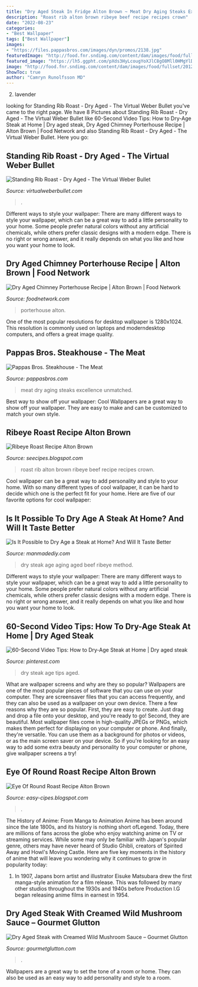 ```yaml
---
title: "Dry Aged Steak In Fridge Alton Brown ~ Meat Dry Aging Steaks Excellence Unmatched"
description: "Roast rib alton brown ribeye beef recipe recipes crown"
date: "2022-08-23"
categories:
- "Best Wallpaper"
tags: ["Best Wallpaper"]
images:
- "https://files.pappasbros.com/images/dyn/promos/2138.jpg"
featuredImage: "http://food.fnr.sndimg.com/content/dam/images/food/fullset/2012/5/14/0/EA1401H_dry-aged-chimney-porterhouse_s4x3.jpg.rend.hgtvcom.616.462.suffix/1371606261650.jpeg"
featured_image: "https://lh5.ggpht.com/pXds3HyLcougYoXJlC8gO8Mll0HMgYlDr-Rd69Y7Gt_Ea80I3Xa2Cid1a_WYFu5kKBx2ViLOpwbFyjH2CQT7=w1200-h1200-c-rj-v1-e365"
image: "http://food.fnr.sndimg.com/content/dam/images/food/fullset/2012/5/14/0/EA1401H_dry-aged-chimney-porterhouse_s4x3.jpg.rend.hgtvcom.616.462.suffix/1371606261650.jpeg"
ShowToc: true
author: "Camryn Runolfsson MD"
---
```



2. lavender 

	

		
looking for Standing Rib Roast - Dry Aged - The Virtual Weber Bullet you've came to the right page. We have 8 Pictures about Standing Rib Roast - Dry Aged - The Virtual Weber Bullet like 60-Second Video Tips: How to Dry-Age Steak at Home | Dry aged steak, Dry Aged Chimney Porterhouse Recipe | Alton Brown | Food Network and also Standing Rib Roast - Dry Aged - The Virtual Weber Bullet. Here you go:
		
    
## Standing Rib Roast - Dry Aged - The Virtual Weber Bullet

<img loading=lazy src="https://www.virtualweberbullet.com/wp-content/uploads/2018/12/standing-rib-roast-dry-aged-5.jpg" onerror="this.onerror=null;this.src='https://tse1.mm.bing.net/th?id=OIP.dDZCubH_u6pnseInWakm3wHaFj&amp;pid=15.1';" alt="Standing Rib Roast - Dry Aged - The Virtual Weber Bullet">

_Source: virtualweberbullet.com_

>. 

	

Different ways to style your wallpaper:
There are many different ways to style your wallpaper, which can be a great way to add a little personality to your home. Some people prefer natural colors without any artificial chemicals, while others prefer classic designs with a modern edge. There is no right or wrong answer, and it really depends on what you like and how you want your home to look.

    
## Dry Aged Chimney Porterhouse Recipe | Alton Brown | Food Network

<img loading=lazy src="http://food.fnr.sndimg.com/content/dam/images/food/fullset/2012/5/14/0/EA1401H_dry-aged-chimney-porterhouse_s4x3.jpg.rend.hgtvcom.616.462.suffix/1371606261650.jpeg" onerror="this.onerror=null;this.src='https://tse1.mm.bing.net/th?id=OIP.MdGnMzOYVJasZVNCJD3ZuAHaFj&amp;pid=15.1';" alt="Dry Aged Chimney Porterhouse Recipe | Alton Brown | Food Network">

_Source: foodnetwork.com_

>porterhouse alton. 

	

One of the most popular resolutions for desktop wallpaper is 1280x1024. This resolution is commonly used on laptops and moderndesktop computers, and offers a great image quality.

    
## Pappas Bros. Steakhouse - The Meat

<img loading=lazy src="https://files.pappasbros.com/images/dyn/promos/2138.jpg" onerror="this.onerror=null;this.src='https://tse3.mm.bing.net/th?id=OIP.YXE3YZo6ODBQpBpvLd1cRwHaDQ&amp;pid=15.1';" alt="Pappas Bros. Steakhouse - The Meat">

_Source: pappasbros.com_

>meat dry aging steaks excellence unmatched. 

	

Best way to show off your wallpaper:
Cool Wallpapers are a great way to show off your wallpaper. They are easy to make and can be customized to match your own style.

    
## Ribeye Roast Recipe Alton Brown

<img loading=lazy src="https://lh5.ggpht.com/pXds3HyLcougYoXJlC8gO8Mll0HMgYlDr-Rd69Y7Gt_Ea80I3Xa2Cid1a_WYFu5kKBx2ViLOpwbFyjH2CQT7=w1200-h1200-c-rj-v1-e365" onerror="this.onerror=null;this.src='https://tse3.mm.bing.net/th?id=OIP.MGlIw1eJ_pKC1Bx1WeuO1AHaHa&amp;pid=15.1';" alt="Ribeye Roast Recipe Alton Brown">

_Source: seecipes.blogspot.com_

>roast rib alton brown ribeye beef recipe recipes crown. 

	

Cool wallpaper can be a great way to add personality and style to your home. With so many different types of cool wallpaper, it can be hard to decide which one is the perfect fit for your home. Here are five of our favorite options for cool wallpaper: 

    
## Is It Possible To Dry Age A Steak At Home? And Will It Taste Better

<img loading=lazy src="http://s3.amazonaws.com/manmadediy-uploads-production/photos/20787/20130114-aging-steak-food-lab-10_large.jpg?1359412323" onerror="this.onerror=null;this.src='https://tse3.mm.bing.net/th?id=OIP.E9qhyXdHBzsxoj7xhoSeMAHaFk&amp;pid=15.1';" alt="Is It Possible to Dry Age a Steak at Home? And Will It Taste Better">

_Source: manmadediy.com_

>dry steak age aging aged beef ribeye method. 

	

Different ways to style your wallpaper:
There are many different ways to style your wallpaper, which can be a great way to add a little personality to your home. Some people prefer natural colors without any artificial chemicals, while others prefer classic designs with a modern edge. There is no right or wrong answer, and it really depends on what you like and how you want your home to look.

    
## 60-Second Video Tips: How To Dry-Age Steak At Home | Dry Aged Steak

<img loading=lazy src="https://i.pinimg.com/originals/a9/46/3f/a9463f5cced74f9cbad8c6f971aa98f3.jpg" onerror="this.onerror=null;this.src='https://tse2.mm.bing.net/th?id=OIP.cr_r86DvPCQ0NyPC-LFeGQHaEK&amp;pid=15.1';" alt="60-Second Video Tips: How to Dry-Age Steak at Home | Dry aged steak">

_Source: pinterest.com_

>dry steak age tips aged. 

	

What are wallpaper screens and why are they so popular?
Wallpapers are one of the most popular pieces of software that you can use on your computer. They are screensaver files that you can access frequently, and they can also be used as a wallpaper on your own device. There a few reasons why they are so popular. First, they are easy to create. Just drag and drop a file onto your desktop, and you're ready to go! Second, they are beautiful. Most wallpaper files come in high-quality JPEGs or PNGs, which makes them perfect for displaying on your computer or phone. And finally, they're versatile. You can use them as a background for photos or videos, or as the main screen saver on your device. So if you're looking for an easy way to add some extra beauty and personality to your computer or phone, give wallpaper screens a try!

    
## Eye Of Round Roast Recipe Alton Brown

<img loading=lazy src="https://www.eatlikenoone.com/wp-content/uploads/2019/01/Sous-Vide-Chuck-Eye-Center-Steak.jpg" onerror="this.onerror=null;this.src='https://tse4.mm.bing.net/th?id=OIP.CDcW9Rk_HJ8m2ndu-R7XMgHaJ4&amp;pid=15.1';" alt="Eye Of Round Roast Recipe Alton Brown">

_Source: easy-cipes.blogspot.com_

>. 

	

The History of Anime: From Manga to Animation
Anime has been around since the late 1800s, and its history is nothing short ofLegend. Today, there are millions of fans across the globe who enjoy watching anime on TV or streaming services. While some may only be familiar with Japan's popular genre, others may have never heard of Studio Ghibli, creators of Spirited Away and Howl's Moving Castle. Here are five key moments in the history of anime that will leave you wondering why it continues to grow in popularity today:
1) In 1907, Japans born artist and illustrator Eisuke Matsubara drew the first manga-style animation for a film release. This was followed by many other studios throughout the 1930s and 1940s before Production I.G began releasing anime films in earnest in 1954.

    
## Dry Aged Steak With Creamed Wild Mushroom Sauce – Gourmet Glutton

<img loading=lazy src="https://gourmetgluttondotcom.files.wordpress.com/2017/09/img_1198.jpg?w=1200" onerror="this.onerror=null;this.src='https://tse3.mm.bing.net/th?id=OIP.pzF0VrSIA5xZ-d3F2Db_nAHaE8&amp;pid=15.1';" alt="Dry Aged Steak with Creamed Wild Mushroom Sauce – Gourmet Glutton">

_Source: gourmetglutton.com_

>. 

	

Wallpapers are a great way to set the tone of a room or home. They can also be used as an easy way to add personality and style to a room.

